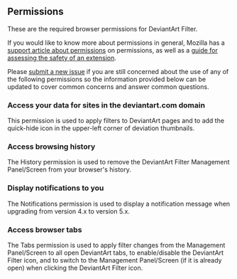 ## Permissions
These are the required browser permissions for DeviantArt Filter.

If you would like to know more about permissions in general, Mozilla has a [support article about permissions](https://support.mozilla.org/en-US/kb/permission-request-messages-firefox-extensions) on permissions, as well as a [guide for assessing the safety of an extension](https://support.mozilla.org/en-US/kb/tips-assessing-safety-extension).

Please [submit a new issue](https://github.com/rthaut/deviantART-Filter/issues/new) if you are still concerned about the use of any of the following permissions so the information provided below can be updated to cover common concerns and answer common questions.

###  Access your data for sites in the deviantart.com domain
This permission is used to apply filters to DeviantArt pages and to add the quick-hide icon in the upper-left corner of deviation thumbnails.

###  Access browsing history
The History permission is used to remove the DeviantArt Filter Management Panel/Screen from your browser's history.

###  Display notifications to you
The Notifications permission is used to display a notification message when upgrading from version 4.x to version 5.x.

###  Access browser tabs
The Tabs permission is used to apply filter changes from the Management Panel/Screen to all open DeviantArt tabs, to enable/disable the DeviantArt Filter icon, and to switch to the Management Panel/Screen (if it is already open) when clicking the DeviantArt Filter icon.
